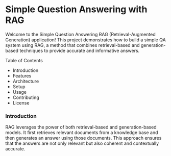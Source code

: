 # Simple Question Answering with RAG
Welcome to the Simple Question Answering RAG (Retrieval-Augmented Generation) application! This project demonstrates how to build a simple QA system using RAG, a method that combines retrieval-based and generation-based techniques to provide accurate and informative answers.

Table of Contents
* Introduction
* Features
* Architecture
* Setup
* Usage
* Contributing
* License

### Introduction
RAG leverages the power of both retrieval-based and generation-based models. It first retrieves relevant documents from a knowledge base and then generates an answer using those documents. This approach ensures that the answers are not only relevant but also coherent and contextually accurate.
